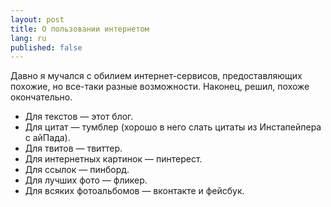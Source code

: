 ```yaml
---
layout: post
title: О пользовании интернетом
lang: ru
published: false
---
```


Давно я мучался с обилием интернет-сервисов, предоставляющих похожие, но
все-таки разные возможности. Наконец, решил, похоже окончательно.

* Для текстов — этот блог.
* Для цитат — тумблер (хорошо в него слать цитаты из Инстапейпера с айПада).
* Для твитов — твиттер.
* Для интернетных картинок — пинтерест.
* Для ссылок — пинборд.
* Для лучших фото — фликер.
* Для всяких фотоальбомов — вконтакте и фейсбук.
